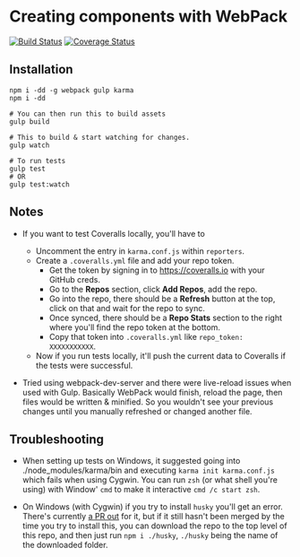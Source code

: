 # Creating components with WebPack 

[![Build Status](https://travis-ci.org/the0neWhoKnocks/prototype.component-loading-webpack.svg?branch=master)](https://travis-ci.org/the0neWhoKnocks/prototype.component-loading-webpack)
[![Coverage Status](https://coveralls.io/repos/github/the0neWhoKnocks/prototype.component-loading-webpack/badge.svg?branch=master)](https://coveralls.io/github/the0neWhoKnocks/prototype.component-loading-webpack?branch=master)

## Installation

```
npm i -dd -g webpack gulp karma
npm i -dd

# You can then run this to build assets
gulp build

# This to build & start watching for changes.
gulp watch

# To run tests
gulp test
# OR
gulp test:watch
```


## Notes

- If you want to test Coveralls locally, you'll have to
   - Uncomment the entry in `karma.conf.js` within `reporters`.
   - Create a `.coveralls.yml` file and add your repo token.
      - Get the token by signing in to https://coveralls.io with your GitHub 
      creds.
      - Go to the **Repos** section, click **Add Repos**, add the repo. 
      - Go into the repo, there should be a **Refresh** button at the top, click 
      on that and wait for the repo to sync.
      - Once synced, there should be a **Repo Stats** section to the right where 
      you'll find the repo token at the bottom. 
      - Copy that token into `.coveralls.yml` like `repo_token: XXXXXXXXXXX`. 
   - Now if you run tests locally, it'll push the current data to Coveralls if
   the tests were successful.

- Tried using webpack-dev-server and there were live-reload issues when used with
Gulp. Basically WebPack would finish, reload the page, then files would be 
written & minified. So you wouldn't see your previous changes until you manually
refreshed or changed another file.


## Troubleshooting

- When setting up tests on Windows, it suggested going into ./node_modules/karma/bin
and executing `karma init karma.conf.js` which fails when using Cygwin. You can
run `zsh` (or what shell you're using) with Window' `cmd` to make it interactive
`cmd /c start zsh`.

- On Windows (with Cygwin) if you try to install `husky` you'll get an error.
There's currently [a PR out](https://github.com/typicode/husky/pull/70) for it, but if it still hasn't been merged by the
time you try to install this, you can download the repo to the top level of this
repo, and then just run `npm i ./husky`, `./husky` being the name of the
downloaded folder.